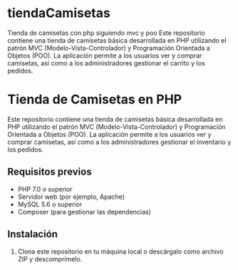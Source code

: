 # tiendaCamisetas
Tienda de camisetas con php siguiendo mvc y poo
Este repositorio contiene una tienda de camisetas básica desarrollada en PHP utilizando el patrón MVC (Modelo-Vista-Controlador) y Programación Orientada a Objetos (POO). La aplicación permite a los usuarios ver y comprar camisetas, así como a los administradores gestionar el carrito y los pedidos.
# Tienda de Camisetas en PHP

Este repositorio contiene una tienda de camisetas básica desarrollada en PHP utilizando el patrón MVC (Modelo-Vista-Controlador) y Programación Orientada a Objetos (POO). La aplicación permite a los usuarios ver y comprar camisetas, así como a los administradores gestionar el inventario y los pedidos.

## Requisitos previos

- PHP 7.0 o superior
- Servidor web (por ejemplo, Apache)
- MySQL 5.6 o superior
- Composer (para gestionar las dependencias)

## Instalación

1. Clona este repositorio en tu máquina local o descárgalo como archivo ZIP y descomprímelo.
